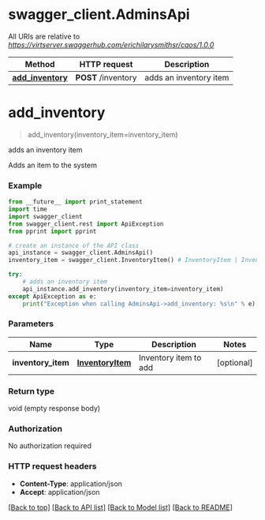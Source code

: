 # swagger_client.AdminsApi

All URIs are relative to *https://virtserver.swaggerhub.com/erichilarysmithsr/caos/1.0.0*

Method | HTTP request | Description
------------- | ------------- | -------------
[**add_inventory**](AdminsApi.md#add_inventory) | **POST** /inventory | adds an inventory item


# **add_inventory**
> add_inventory(inventory_item=inventory_item)

adds an inventory item

Adds an item to the system

### Example 
```python
from __future__ import print_statement
import time
import swagger_client
from swagger_client.rest import ApiException
from pprint import pprint

# create an instance of the API class
api_instance = swagger_client.AdminsApi()
inventory_item = swagger_client.InventoryItem() # InventoryItem | Inventory item to add (optional)

try: 
    # adds an inventory item
    api_instance.add_inventory(inventory_item=inventory_item)
except ApiException as e:
    print("Exception when calling AdminsApi->add_inventory: %s\n" % e)
```

### Parameters

Name | Type | Description  | Notes
------------- | ------------- | ------------- | -------------
 **inventory_item** | [**InventoryItem**](InventoryItem.md)| Inventory item to add | [optional] 

### Return type

void (empty response body)

### Authorization

No authorization required

### HTTP request headers

 - **Content-Type**: application/json
 - **Accept**: application/json

[[Back to top]](#) [[Back to API list]](../README.md#documentation-for-api-endpoints) [[Back to Model list]](../README.md#documentation-for-models) [[Back to README]](../README.md)

